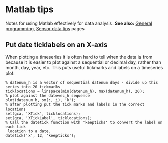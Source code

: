 # Matlab tips

Notes for using Matlab effectively for data analysis. **See also:**
[General programming](comp_programming.md), [Sensor data tips](comp_sensordata_tips.md) pages

## Put date ticklabels on an X-axis

When plotting a timeseries it is often hard to tell when the data is
from because it is easier to plot against a sequential or decimal day,
rather than month, day, year, etc. This puts useful tickmarks and labels
on a timeseries plot:

~~~{.matlab}
% datenum_h is a vector of sequential datenum days - divide up this series into 20 tickmarks
ticklocations = linspace(min(datenum_h), max(datenum_h), 20);
% plot against the datevec_h sequence 
plot(datenum_h, sm(:, i), 'k');
% after plotting put the tick marks and labels in the correct locations
set(gca, 'XTick', ticklocations);
set(gca, 'XTickLabel', ticklocations);
% Call the datetick function with 'keepticks' to convert the label on each tick 
 location to a date.
datetick('x', 12, 'keepticks');
~~~
